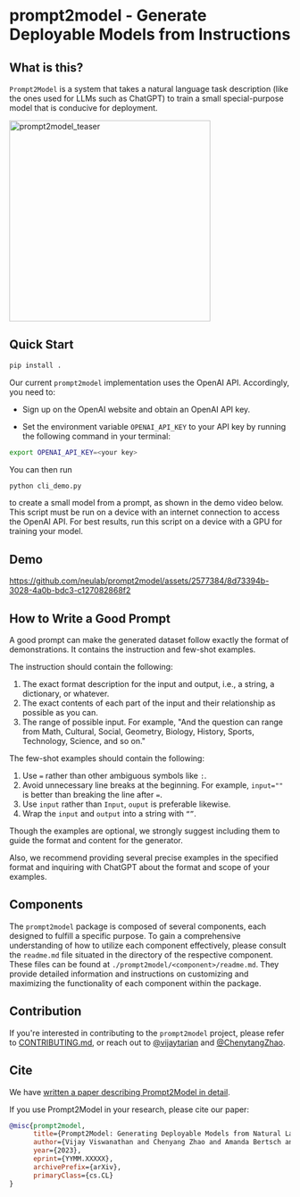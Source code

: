 # prompt2model - Generate Deployable Models from Instructions

## What is this?

`Prompt2Model` is a system that takes a natural
language task description (like the ones used for
LLMs such as ChatGPT) to train a small
special-purpose model that is conducive for deployment.

<img width="360" alt="prompt2model_teaser" src="https://github.com/neulab/prompt2model/assets/2577384/39ca466a-5355-4d82-8312-303e52ba2bca">

## Quick Start

```bash
pip install .
```

Our current `prompt2model` implementation uses
the OpenAI API. Accordingly, you need to:

- Sign up on the OpenAI website and obtain an
OpenAI API key.

- Set
the environment variable
`OPENAI_API_KEY` to your API key by running
the following command in your terminal:

```bash
export OPENAI_API_KEY=<your key>
```

You can then run

```bash
python cli_demo.py
```

to
create a small model from a prompt, as shown in
the demo video below. This script must be run on a
device with an internet connection to access the OpenAI
API. For best results, run
this script on a device with a GPU for training
your model.

## Demo

<https://github.com/neulab/prompt2model/assets/2577384/8d73394b-3028-4a0b-bdc3-c127082868f2>

## How to Write a Good Prompt

A good prompt can make the generated dataset
follow exactly the format of demonstrations.
It contains the instruction and few-shot examples.

The instruction should contain the following:

1. The exact format description for the input
and output, i.e., a string, a dictionary, or whatever.
2. The exact contents of each part of the
input and their relationship as possible as you can.
3. The range of possible input. For example,
"And the question can range from Math, Cultural,
Social, Geometry, Biology, History, Sports, Technology,
Science, and so on."

The few-shot examples should contain the following:

1. Use `=` rather than other ambiguous symbols like `:`.
2. Avoid unnecessary line breaks at the beginning.
For example, `input=""` is better than breaking
the line after `=`.
3. Use `input` rather than `Input`, `ouput` is
preferable likewise.
4. Wrap the `input` and `output` into a string with `“”`.

Though the examples are optional, we strongly
suggest including them to guide the format and
content for the generator.

Also, we recommend providing several precise examples
in the specified format and inquiring with ChatGPT
about the format and scope of your examples.

## Components

The `prompt2model` package is composed
of several components, each designed
to fulfill a specific purpose. To gain
a comprehensive understanding of how to
utilize each component effectively,
please consult the `readme.md` file
situated in the directory of the respective
component. These files can be found at
`./prompt2model/<component>/readme.md`.
They provide detailed information and
instructions on customizing and maximizing
the functionality of each
component within the package.

## Contribution

If you're interested in contributing
to the `prompt2model` project, please
refer to [CONTRIBUTING.md](CONTRIBUTING.md),
or reach out to [@vijaytarian](https://twitter.com/vijaytarian)
and [@ChenytangZhao](https://twitter.com/ChenytangZhao).

## Cite

We have [written a paper describing Prompt2Model in detail](https://arxiv.org/abs/YYMM.XXXXX).

If you use Prompt2Model in your research, please cite our paper:

```bibtex
@misc{prompt2model,
      title={Prompt2Model: Generating Deployable Models from Natural Language Instructions},
      author={Vijay Viswanathan and Chenyang Zhao and Amanda Bertsch and Tongshuang Wu and Graham Neubig},
      year={2023},
      eprint={YYMM.XXXXX},
      archivePrefix={arXiv},
      primaryClass={cs.CL}
}
```
